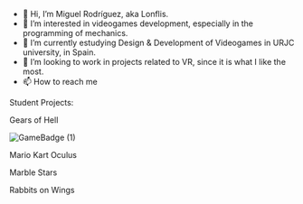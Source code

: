 - 👋 Hi, I’m Miguel Rodríguez, aka Lonflis.
- 👀 I’m interested in videogames development, especially in the programming of mechanics.
- 🌱 I’m currently estudying Design & Development of Videogames in URJC university, in Spain.
- 💞️ I’m looking to work in projects related to VR, since it is what I like the most.
- 📫 How to reach me 

Student Projects:

Gears of Hell

![GameBadge (1)](https://user-images.githubusercontent.com/59484310/211792947-7d65f6ca-c426-4b83-be33-c4127a49d5f6.jpg)

Mario Kart Oculus

Marble Stars

Rabbits on Wings

<!---
Lonflis/Lonflis is a ✨ special ✨ repository because its `README.md` (this file) appears on your GitHub profile.
You can click the Preview link to take a look at your changes.
--->
